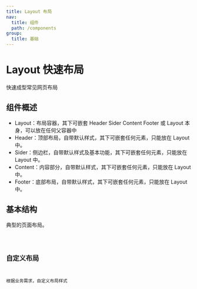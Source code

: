 ```yaml
---
title: Layout 布局
nav:
  title: 组件
  path: /components
group:
  title: 基础
---
```


# Layout 快速布局

<p>快速成型常见网页布局</p>

## 组件概述

- Layout：布局容器，其下可嵌套 Header Sider Content Footer 或 Layout 本身，可以放在任何父容器中
- Header：顶部布局，自带默认样式，其下可嵌套任何元素，只能放在 Layout 中。
- Sider：侧边栏，自带默认样式及基本功能，其下可嵌套任何元素，只能放在 Layout 中。
- Content：内容部分，自带默认样式，其下可嵌套任何元素，只能放在 Layout 中。
- Footer：底部布局，自带默认样式，其下可嵌套任何元素，只能放在 Layout 中。

## 基本结构

典型的页面布局。

<code src="./demos/index1.tsx"/>

## 自定义布局

<p>根据业务需求，自定义布局样式</p>

<code src="./demos/index2.tsx"/>

<API src='./index.tsx'></API>
